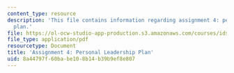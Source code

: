 ```yaml
---
content_type: resource
description: 'This file contains information regarding assignment 4: personal leadership
  plan.'
file: https://ol-ocw-studio-app-production.s3.amazonaws.com/courses/ids-910-leadership-development-fall-2014/8a44797f60babe108b14b39b9ef8e807_MITESD_801F14_Assign4.pdf
file_type: application/pdf
resourcetype: Document
title: 'Assignment 4: Personal Leadership Plan'
uid: 8a44797f-60ba-be10-8b14-b39b9ef8e807
---
```

